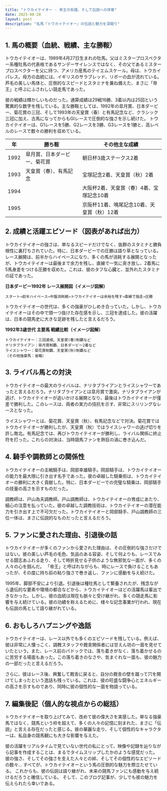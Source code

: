 ```yaml
---
title: "トウカイテイオー - 帝王の系譜、そして伝説への序章"
date: 2025-08-28
layout: post
description: "名馬『トウカイテイオー』の伝説と魅力を深堀り"
---
```


## 1. 馬の概要（血統、戦績、主な勝鞍）

トウカイテイオーは、1989年4月27日生まれの牡馬。父はミスタープロスペクター系種牡馬の代表格であるサンデーサイレンスではなく、その父であるミスタープロスペクターを父に持つ、アメリカ産馬のテイエムスケール。母は、トウカイパレス。母方の血統には、イギリスのサラブレッド、リボーの血が流れている。芦毛の美しい馬体と、圧倒的なスピードとスタミナを兼ね備えた、まさに「帝王」と呼ぶにふさわしい競走馬であった。

彼の戦績は輝かしいものだった。通算成績は29戦16勝、3着以内は25回という驚異的な数字を残している。主な勝鞍としては、1992年の皐月賞、日本ダービー、菊花賞の三冠、そして1993年の天皇賞（春）と有馬記念など、クラシック三冠に加え、古馬になってからもGIレースで圧倒的な強さを示し続けた。  トウカイテイオーは、G1レースを5勝、G2レースを3勝、G3レースを1勝と、高レベルのレースで数々の勝利を収めている。

| 年 | 勝ち鞍                                      | その他主な成績                               |
|----|-----------------------------------------------|---------------------------------------------|
| 1992 | 皐月賞、日本ダービー、菊花賞                 | 朝日杯3歳ステークス2着                         |
| 1993 | 天皇賞（春）、有馬記念                        | 宝塚記念2着、天皇賞（秋）2着                   |
| 1994 |                                               | 大阪杯2着、天皇賞（春）4着、宝塚記念10着       |
| 1995 |                                               | 京阪杯11着、鳴尾記念10着、天皇賞（秋）12着       |


## 2. 成績と活躍エピソード（図表があれば出力）

トウカイテイオーの強さは、単なるスピードだけでなく、抜群のスタミナと勝負根性に裏打ちされていた。特に、日本ダービーでの圧勝は語り草となっている。レース展開は、前半からハイペースになり、多くの馬が消耗する展開となったが、トウカイテイオーは最後まで余力を残し、直線で一気に突き放し、2着馬に5馬身差をつける圧勝を収めた。これは、彼のタフな心臓と、並外れたスタミナの証であった。

**日本ダービー1992年 レース展開図（イメージ図解）**

```
スタート→前半ハイペース→中盤消耗戦→トウカイテイオーは余裕を残す→直線で独走→圧勝
```

トウカイテイオーの世代は、多くの強豪がひしめき合っていた。しかし、トウカイテイオーはその中で頭一つ抜けた存在感を示し、三冠を達成した。彼の活躍は、日本の競馬史に大きな足跡を残したと言えるだろう。


**1992年3歳世代 主要馬 戦績比較（イメージ図解）**

```
トウカイテイオー：三冠達成、天皇賞(春)制覇など
ナリタブライアン：皐月賞制覇、日本ダービー2着など
ライスシャワー：菊花賞制覇、天皇賞(秋)制覇など
（その他強豪馬：省略）
```


## 3. ライバル馬との対決

トウカイテイオーの最大のライバルは、ナリタブライアンとライスシャワーであったと言えるだろう。ナリタブライアンとは皐月賞で激突。ナリタブライアンが逃げ、トウカイテイオーが追いかける展開となり、最後はトウカイテイオーが僅差で勝利した。このレースは、両者の実力の拮抗を示す、非常にスリリングなレースとなった。

ライスシャワーとは、菊花賞、天皇賞（秋）、有馬記念などで対決。菊花賞ではトウカイテイオーが勝利したが、天皇賞（秋）ではライスシャワーの逃げ切りを許し敗北。有馬記念では、再びトウカイテイオーが勝利し、ライバル関係に終止符を打った。これらの対決は、当時競馬ファンを熱狂の渦に巻き込んだ。


## 4. 騎手や調教師との関係性

トウカイテイオーの主戦騎手は、岡部幸雄騎手。岡部騎手は、トウカイテイオーの能力を最大限に引き出す名手であった。彼の卓越した騎乗術は、トウカイテイオーの勝利に大きく貢献した。特に、日本ダービーでの完璧な騎乗は、岡部騎手の技量の高さを示すものだった。

調教師は、戸山為夫調教師。戸山調教師は、トウカイテイオーの育成にあたり、細心の注意を払っていた。彼の卓越した調教技術は、トウカイテイオーの潜在能力を引き出す上で不可欠だった。トウカイテイオーと岡部騎手、戸山調教師の三位一体は、まさに伝説的なものだったと言えるだろう。


## 5. ファンに愛された理由、引退後の話

トウカイテイオーが多くのファンから愛された理由は、その圧倒的な強さだけではない。彼の美しい芦毛の毛色、気品のある容姿、そして何よりも、レースでみせる闘志あふれる走り、そして時折見せる子供のような無邪気な一面が、多くの人々の心を掴んだ。  「帝王」と呼ばれながらも、時にレースで負けることもあったが、その度に持ち前の粘り強さで巻き返し、ファンに感動を与え続けた。

1995年、脚部不安により引退。引退後は種牡馬として繋養されたが、残念ながら遺伝的な要素や環境の都合などから、トウカイテイオーほどの活躍馬は輩出できなかった。しかし、彼の血統は現在も脈々と受け継がれ、多くの競走馬に影響を与え続けている。彼の功績を称えるために、様々な記念事業が行われ、現在も伝説の馬として語り継がれている。


## 6. おもしろハプニングや逸話

トウカイテイオーは、レース以外でも多くのエピソードを残している。例えば、彼は非常に人懐っこく、調教スタッフや厩舎関係者には甘えん坊の一面を見せていたという。また、レース前のパドックでは、落ち着きがなく、落ち着かせるのに苦労する場面もあった。この落ち着きのなさや、気まぐれな一面も、彼の魅力の一部だったと言えるだろう。

さらに、彼はレース後、興奮して厩舎に戻ると、自分の厩舎の壁を蹴って穴を開けてしまったという逸話も残っている。これは、彼の旺盛な闘争心とエネルギーの高さを示すものであり、同時に彼の個性的な一面を物語っている。


## 7. 編集後記（個人的な視点からの総括）

トウカイテイオーを取り上げてみて、改めて彼の偉大さを実感した。単なる強豪馬ではなく、競馬という枠を超えて、多くの人々の記憶に刻まれた、まさに「伝説」と言える存在だったと感じる。彼の華麗な走り、そして個性的なキャラクターは、私自身の競馬観にも大きな影響を与えた。

彼の活躍をリアルタイムで見ていない世代の私にとって、映像や記録を辿りながら記事を作成することは、まるでタイムスリップしたかのような感覚だった。  彼の強さ、そしてその強さを支えた人々との絆、そしてその個性的なエピソードの数々…  すべてが、トウカイテイオーという馬の圧倒的な魅力を際立たせている。  これからも、彼の伝説は語り継がれ、未来の競馬ファンにも感動を与え続けるだろうと確信している。  そして、このブログ記事が、少しでも彼の魅力を伝えられたら幸いである。
